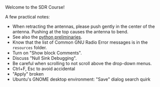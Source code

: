 Welcome to the SDR Course!

A few practical notes:

- When retracting the antennas, please push gently in the center of the antenna. Pushing at the top causes the antenna to bend.
- See also the [python preliminaries](https://github.com/python-can-define-radio/python-course/blob/main/classroom_activities/ex_0_preliminaries.md).
- Know that the list of Common GNU Radio Error messages is in the `resources` folder.
- Turn on "Show block Comments".
- Discuss "Null Sink Debugging".
- Be careful when scrolling to not scroll above the drop-down menus.
- Ctrl+F, Esc to avoid accidental
- "Apply" broken
- Ubuntu's GNOME desktop environment: "Save" dialog search quirk
